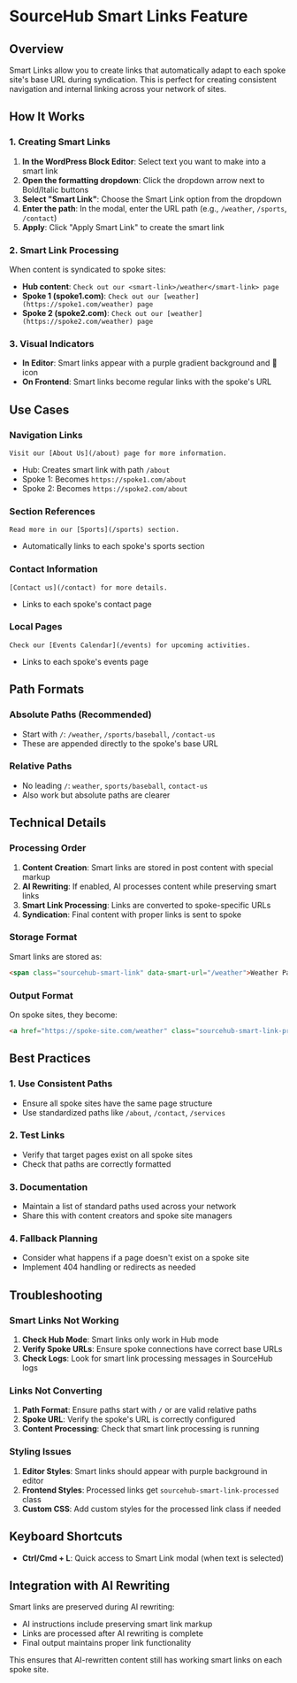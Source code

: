 # SourceHub Smart Links Feature

## Overview
Smart Links allow you to create links that automatically adapt to each spoke site's base URL during syndication. This is perfect for creating consistent navigation and internal linking across your network of sites.

## How It Works

### 1. Creating Smart Links
1. **In the WordPress Block Editor**: Select text you want to make into a smart link
2. **Open the formatting dropdown**: Click the dropdown arrow next to Bold/Italic buttons
3. **Select "Smart Link"**: Choose the Smart Link option from the dropdown
4. **Enter the path**: In the modal, enter the URL path (e.g., `/weather`, `/sports`, `/contact`)
5. **Apply**: Click "Apply Smart Link" to create the smart link

### 2. Smart Link Processing
When content is syndicated to spoke sites:
- **Hub content**: `Check out our <smart-link>/weather</smart-link> page`
- **Spoke 1 (spoke1.com)**: `Check out our [weather](https://spoke1.com/weather) page`
- **Spoke 2 (spoke2.com)**: `Check out our [weather](https://spoke2.com/weather) page`

### 3. Visual Indicators
- **In Editor**: Smart links appear with a purple gradient background and 🔗 icon
- **On Frontend**: Smart links become regular links with the spoke's URL

## Use Cases

### Navigation Links
```
Visit our [About Us](/about) page for more information.
```
- Hub: Creates smart link with path `/about`
- Spoke 1: Becomes `https://spoke1.com/about`
- Spoke 2: Becomes `https://spoke2.com/about`

### Section References
```
Read more in our [Sports](/sports) section.
```
- Automatically links to each spoke's sports section

### Contact Information
```
[Contact us](/contact) for more details.
```
- Links to each spoke's contact page

### Local Pages
```
Check our [Events Calendar](/events) for upcoming activities.
```
- Links to each spoke's events page

## Path Formats

### Absolute Paths (Recommended)
- Start with `/`: `/weather`, `/sports/baseball`, `/contact-us`
- These are appended directly to the spoke's base URL

### Relative Paths
- No leading `/`: `weather`, `sports/baseball`, `contact-us`
- Also work but absolute paths are clearer

## Technical Details

### Processing Order
1. **Content Creation**: Smart links are stored in post content with special markup
2. **AI Rewriting**: If enabled, AI processes content while preserving smart links
3. **Smart Link Processing**: Links are converted to spoke-specific URLs
4. **Syndication**: Final content with proper links is sent to spoke

### Storage Format
Smart links are stored as:
```html
<span class="sourcehub-smart-link" data-smart-url="/weather">Weather Page</span>
```

### Output Format
On spoke sites, they become:
```html
<a href="https://spoke-site.com/weather" class="sourcehub-smart-link-processed">Weather Page</a>
```

## Best Practices

### 1. Use Consistent Paths
- Ensure all spoke sites have the same page structure
- Use standardized paths like `/about`, `/contact`, `/services`

### 2. Test Links
- Verify that target pages exist on all spoke sites
- Check that paths are correctly formatted

### 3. Documentation
- Maintain a list of standard paths used across your network
- Share this with content creators and spoke site managers

### 4. Fallback Planning
- Consider what happens if a page doesn't exist on a spoke site
- Implement 404 handling or redirects as needed

## Troubleshooting

### Smart Links Not Working
1. **Check Hub Mode**: Smart links only work in Hub mode
2. **Verify Spoke URLs**: Ensure spoke connections have correct base URLs
3. **Check Logs**: Look for smart link processing messages in SourceHub logs

### Links Not Converting
1. **Path Format**: Ensure paths start with `/` or are valid relative paths
2. **Spoke URL**: Verify the spoke's URL is correctly configured
3. **Content Processing**: Check that smart link processing is running

### Styling Issues
1. **Editor Styles**: Smart links should appear with purple background in editor
2. **Frontend Styles**: Processed links get `sourcehub-smart-link-processed` class
3. **Custom CSS**: Add custom styles for the processed link class if needed

## Keyboard Shortcuts
- **Ctrl/Cmd + L**: Quick access to Smart Link modal (when text is selected)

## Integration with AI Rewriting
Smart links are preserved during AI rewriting:
- AI instructions include preserving smart link markup
- Links are processed after AI rewriting is complete
- Final output maintains proper link functionality

This ensures that AI-rewritten content still has working smart links on each spoke site.
